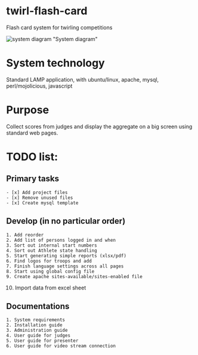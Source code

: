 # twirl-flash-card
Flash card system for twirling competitions

![system diagram](/srefsum/twirl-flash-card/tree/master/Doc/images/1.SystemDiagram.PNG) "System diagram"

# System technology
Standard LAMP application, with ubuntu/linux, apache, mysql, perl/mojolicious, javascript

# Purpose
Collect scores from judges and display the aggregate on a big screen using standard web pages.

# TODO list:
   
   ## Primary tasks
    - [x] Add project files
    - [x] Remove unused files
    - [x] Create mysql template
    
   ## Develop (in no particular order)
    1. Add reorder 
    2. Add list of persons logged in and when
    3. Sort out internal start numbers
    4. Sort out Athlete state handling
    5. Start generating simple reports (xlsx/pdf)
    6. Find logos for troops and add
    7. Finish language settings across all pages
    8. Start using global config file
    9. Create apache sites-available/sites-enabled file
   10. Import data from excel sheet

   ##  Documentations
    1. System requirements
    2. Installation guide
    3. Administration guide
    4. User guide for judges
    5. User guide for presenter
    6. User guide for video stream connection
        
    

